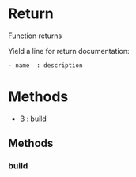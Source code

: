 # Return



Function returns

Yield a line for return documentation:
```
- name  : description
```



# Methods
- B : build 

## Methods

### build







